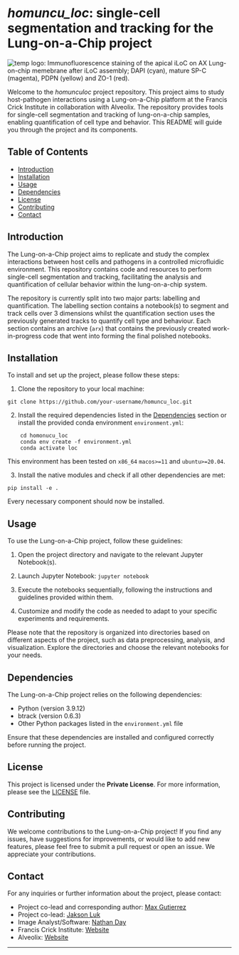 # _homuncu_loc_: single-cell segmentation and tracking for the Lung-on-a-Chip project

![temp logo: Immunofluorescence staining of the apical iLoC on AX Lung-on-chip memebrane after iLoC assembly; DAPI (cyan), mature SP-C (magenta), PDPN (yellow) and ZO-1 (red).](loc_landing.gif)

Welcome to the _*homunculoc*_ project repository. This project aims to study host-pathogen interactions using a Lung-on-a-Chip platform at the Francis Crick Institute in collaboration with Alveolix. The repository provides tools for single-cell segmentation and tracking of lung-on-a-chip samples, enabling quantification of cell type and behavior. This README will guide you through the project and its components.

## Table of Contents

- [Introduction](#introduction)
- [Installation](#installation)
- [Usage](#usage)
- [Dependencies](#dependencies)
- [License](#license)
- [Contributing](#contributing)
- [Contact](#contact)

## Introduction

The Lung-on-a-Chip project aims to replicate and study the complex interactions between host cells and pathogens in a controlled microfluidic environment. This repository contains code and resources to perform single-cell segmentation and tracking, facilitating the analysis and quantification of cellular behavior within the lung-on-a-chip system.

The repository is currently split into two major parts: labelling and quantification. The labelling section contains a notebook(s) to segment and track cells over 3 dimensions whilst the quantification section uses the previously generated tracks to quantify cell type and behaviour. Each section contains an archive (`arx`) that contains the previously created work-in-progress code that went into forming the final polished notebooks.

## Installation

To install and set up the project, please follow these steps:

1. Clone the repository to your local machine:

`git clone https://github.com/your-username/homuncu_loc.git`

2. Install the required dependencies listed in the [Dependencies](#dependencies) section or install the provided conda environment `environment.yml`:

```
    cd homonucu_loc  
    conda env create -f environment.yml  
    conda activate loc  
```

This environment has been tested on `x86_64` `macos>=11` and `ubuntu>=20.04`.

3. Install the native modules and check if all other dependencies are met:

``pip install -e .``

Every necessary component should now be installed.

## Usage

To use the Lung-on-a-Chip project, follow these guidelines:

1. Open the project directory and navigate to the relevant Jupyter Notebook(s).
2. Launch Jupyter Notebook: `jupyter notebook`


3. Execute the notebooks sequentially, following the instructions and guidelines provided within them.
4. Customize and modify the code as needed to adapt to your specific experiments and requirements.

Please note that the repository is organized into directories based on different aspects of the project, such as data preprocessing, analysis, and visualization. Explore the directories and choose the relevant notebooks for your needs.

## Dependencies

The Lung-on-a-Chip project relies on the following dependencies:

- Python (version 3.9.12)
- btrack (version 0.6.3)
- Other Python packages listed in the `environment.yml` file

Ensure that these dependencies are installed and configured correctly before running the project.

## License

This project is licensed under the **Private License**. For more information, please see the [LICENSE](LICENSE.md) file.

## Contributing

We welcome contributions to the Lung-on-a-Chip project! If you find any issues, have suggestions for improvements, or would like to add new features, please feel free to submit a pull request or open an issue. We appreciate your contributions.

## Contact

For any inquiries or further information about the project, please contact:

- Project co-lead and corresponding author: [Max Gutierrez](mailto:max.g@crick.ac.uk)
- Project co-lead: [Jakson Luk](mailto:jakson.luk@crick.ac.uk)
- Image Analyst/Software: [Nathan Day](mailto:nathan.day@crick.ac.uk)
- Francis Crick Institute: [Website](https://www.crick.ac.uk)
- Alveolix: [Website](https://www.alveolix.com)

---
